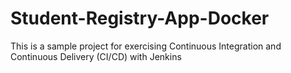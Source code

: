 # Student-Registry-App-Docker
This is a sample project for exercising Continuous Integration and Continuous Delivery (CI/CD) with Jenkins
